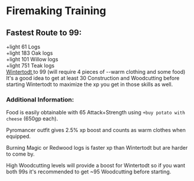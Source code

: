 # Firemaking Training

## Fastest Route to 99:

\+light 61 Logs\
\+light 183 Oak logs\
\+light 101 Willow logs\
\+light 751 Teak logs\
[Wintertodt ](wintertodt.md)to 99 (will require 4 pieces of --warm clothing and some food)\
It's a good idea to get at least 30 Construction and Woodcutting before starting Wintertodt to maximize the xp you get in those skills as well.

### Additional Information:

Food is easily obtainable with 65 Attack+Strength using `+buy potato with cheese` (650gp each).

Pyromancer outfit gives 2.5% xp boost and counts as warm clothes when equipped.

Burning Magic or Redwood logs is faster xp than Wintertodt but are harder to come by.

High Woodcutting levels will provide a boost for Wintertodt so if you want both 99s it's recommended to get \~95 Woodcutting before starting.
